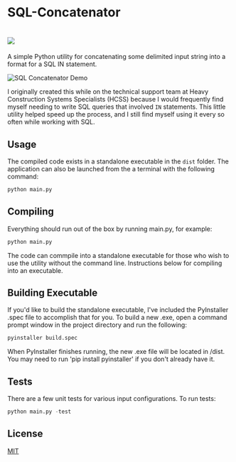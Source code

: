 # SQL-Concatenator
#  ![](https://i.ibb.co/pRT6B9x/face.png)
A simple Python utility for concatenating some delimited input string into a format for a SQL IN statement.

![SQL Concatenator Demo](https://i.ibb.co/pXkrxHp/Concatenator.gif)

I originally created this while on the technical support team at Heavy Construction Systems Specialists (HCSS) because I would frequently find myself needing to write SQL queries that involved `IN` statements.
This little utility helped speed up the process, and I still find myself using it every so often while working with SQL.

## Usage

The compiled code exists in a standalone executable in the `dist` folder. The application can also be launched from the a terminal with the following command:
```python
python main.py
```

## Compiling

Everything should run out of the box by running main.py, for example:
```python
python main.py
```
The code can commpile into a standalone executable for those who wish to use the utility without the command line.
Instructions below for compiling into an executable.

## Building Executable

If you'd like to build the standalone executable, I've included the PyInstaller .spec file to accomplish that for you. To build a new .exe, open a command prompt window in the project directory and run the following:


```python
pyinstaller build.spec
```
When PyInstaller finishes running, the new .exe file will be located in /dist. You may need to run 'pip install pyinstaller' if you don't already have it.

## Tests

There are a few unit tests for various input configurations. To run tests:
```python
python main.py -test
```

## License
[MIT](https://choosealicense.com/licenses/mit/)

